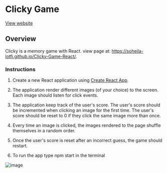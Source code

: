 # Clicky Game 
[View website](https://clicky-game-zootopia.herokuapp.com/)


## Overview

Clicky is a memory game with React.  view page at: https://soheila-lotfi.github.io/Clicky-Game-React/.

### Instructions


1. Create a new React application using [Create React App](https://github.com/facebookincubator/create-react-app).

2. The application  render different images (of your choice) to the screen. Each image should listen for click events.

3. The application  keep track of the user's score. The user's score should be incremented when clicking an image for the first time. The user's score should be reset to 0 if they click the same image more than once.

4. Every time an image is clicked, the images rendered to the page shuffle themselves in a random order.

5. Once the user's score is reset after an incorrect guess, the game should restart.

6. To run the app  type npm start in the terminal

![image](https://user-images.githubusercontent.com/49765334/66724719-6cd34180-edf7-11e9-9b53-18ccc1154ef6.png)

